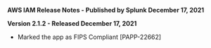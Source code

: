 **AWS IAM Release Notes - Published by Splunk December 17, 2021**
  

**Version 2.1.2 - Released December 17, 2021**

* Marked the app as FIPS Compliant [PAPP-22662]

